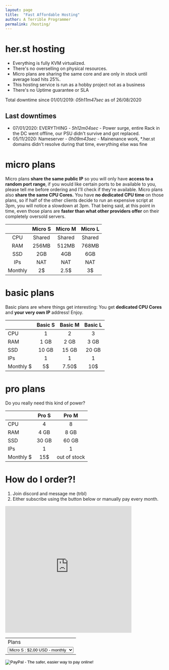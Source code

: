 ```yaml
---
layout: page
title:  "Fast Affordable Hosting"
author: A Terrible Programmer
permalink: /hosting/
---
```

# her.st hosting

* Everything is fully KVM virtualized. 
* There's no overselling on physical resources. 
* Micro plans are sharing the same core and are only in stock until average load hits 25%. 
* This hosting service is run as a hobby project not as a business
* There's no Uptime guarantee or SLA 

Total downtime since 01/01/2019: *05h11m47sec* as of 26/08/2020

## Last downtimes
* 07/01/2020: EVERYTHING - *5h12m04sec* - Power surge, entire Rack in the DC went offline, our PSU didn't survive and got replaced.
* 05/11/2020: Nameserver - *0h09m43sec* - Mainenance work, *.her.st domains didn't resolve during that time, everything else was fine


# micro plans
Micro plans **share the same public IP** so you will only have **access to a random port range**, if you would like certain ports to be available to you, please tell me before ordering and I'll check if they're available.
Micro plans also **share the same CPU Cores.** You have **no dedicated CPU time** on those plans, so if half of the other clients decide to run an expensive script at 3pm, you will notice a slowdown at 3pm. That being said, at this point in time, even those plans are **faster than what other providers offer** on their completely oversold servers.

|       	| Micro S 	| Micro M 	| Micro L 	|
|:-----:	|:-------:	|:-------:	|:-------:	|
| CPU   	|  Shared 	|  Shared 	|  Shared 	|
| RAM   	|  256MB  	|  512MB  	|  768MB  	|
| SSD   	|   2GB   	|   4GB   	|   6GB  	|
| IPs   	|   NAT   	|   NAT   	|   NAT   	|
| Monthly   |   2$  	|  2.5$  	|    3$   	|

# basic plans
Basic plans are where things get interesting: You get **dedicated CPU Cores** and **your very own IP** address! Enjoy.

|              | Basic S         | Basic M       |  Basic L       | 
|:-------------| :-------------: |:-------------:| :-------------:|
|CPU           | 1               | 2             | 3              |
|RAM| 1 GB | 2 GB      |   3 GB | 
|SSD | 10 GB |15 GB | 20 GB | 
|IPs | 1 | 1  |1|
|Monthly $ | 5$ | 7.50$  | 10$| 

# pro plans
Do you really need this kind of power?

| | Pro S        | Pro M |
|:-------------| :-------------: |:-------------:| 
|CPU | 4 | 8 |
|RAM| 4 GB | 8 GB | 
|SSD | 30 GB | 60 GB | 
|IPs | 1 | 1  |
|Monthly $ | 15$ | out of stock  |

# How do I order?!
1. Join discord and message me (trbl)
2. Either subscribe using the button below or manually pay every month.

<div style="float: left; padding-right: 1rem; clear: right"><iframe src="https://discordapp.com/widget?id=599543436865044513&theme=dark" width="400" height="400" allowtransparency="true" frameborder="0"></iframe></div>
<div style="float: left; padding-right: 1rem; clear: right" class="paypal">
<form action="https://www.paypal.com/cgi-bin/webscr" method="post" target="_top">
<input type="hidden" name="cmd" value="_s-xclick">
<input type="hidden" name="hosted_button_id" value="437BZV8CNDPZL">
<table>
<tr><td><input type="hidden" name="on0" value="Plans">Plans</td></tr><tr><td><select name="os0">
	<option value="Micro S">Micro S : $2,00 USD - monthly</option>
	<option value="Micro M">Micro M : $3,00 USD - monthly</option>
	<option value="Micro L">Micro L : $4,00 USD - monthly</option>
	<option value="Basic S">Basic S : $5,00 USD - monthly</option>
	<option value="Basic M">Basic M : $8,00 USD - monthly</option>
	<option value="Basic L">Basic L : $10,00 USD - monthly</option>
	<option value="Pro S">Pro S : $15,00 USD - monthly</option>
	<option value="Pro M">Pro M : $30,00 USD - monthly</option>
</select> </td></tr>
</table>
<input type="hidden" name="currency_code" value="USD">
<input type="image" src="https://www.paypalobjects.com/en_US/AT/i/btn/btn_subscribeCC_LG.gif" border="0" name="submit" alt="PayPal - The safer, easier way to pay online!">
</form>
</div>

